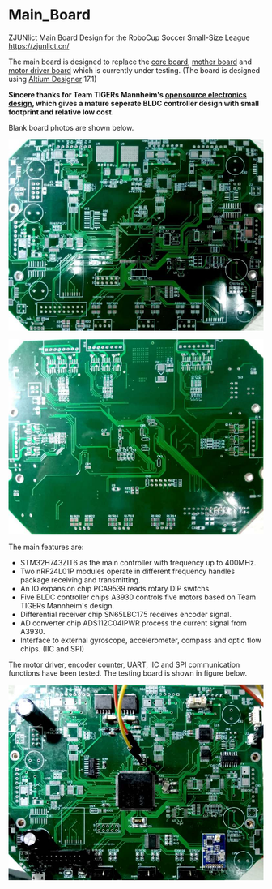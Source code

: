 # Main_Board

ZJUNlict Main Board Design for the RoboCup Soccer Small-Size League https://zjunlict.cn/

The main board is designed to replace the [core board](https://github.com/ZJUNlict/Core_Board), [mother board](https://github.com/ZJUNlict/Mother_Board) and [motor driver board](https://github.com/ZJUNlict/Motor_Driver_Board) which is currently under testing. (The board is designed using [Altium Designer](https://www.altium.com/altium-designer/) 17.1)

**Sincere thanks for Team TIGERs Mannheim's [opensource electronics design](https://tigers-mannheim.de/index.php?id=65), which gives a mature seperate BLDC controller design with small footprint and relative low cost.**

Blank board photos are shown below.

![](./Images/Main_Board_Front_Shrinked.jpg)

![](./Images/Main_Board_Back_Shrinked.jpg)

The main features are:

* STM32H743ZIT6 as the main controller with frequency up to 400MHz.
* Two nRF24L01P modules operate in different frequency handles package receiving and transmitting.
* An IO expansion chip PCA9539 reads rotary DIP switchs.
* Five BLDC controller chips A3930 controls five motors based on Team TIGERs Mannheim's design.
* Differential receiver chip SN65LBC175 receives encoder signal.
* AD converter chip ADS112C04IPWR process the current signal from A3930.
* Interface to external gyroscope, accelerometer, compass and optic flow chips. (IIC and SPI)

The motor driver, encoder counter, UART, IIC and SPI communication functions have been tested. The testing board is shown in figure below.

![](./Images/Main_Board_2_Shrinked.jpg)
